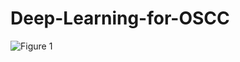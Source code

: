 # Deep-Learning-for-OSCC
![Figure 1](https://user-images.githubusercontent.com/98382840/153402792-8ad8c5eb-c9f7-4092-9f7d-dd36dd6a1e0a.png)
